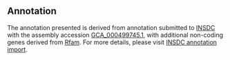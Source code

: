

Annotation
----------

The annotation presented is derived from annotation submitted to
[INSDC](http://www.insdc.org) with the assembly accession
[GCA\_000499745.1](http://www.ebi.ac.uk/ena/data/view/GCA_000499745.1),
with additional non-coding genes derived from
[Rfam](http://rfam.xfam.org/). For more details, please visit [INSDC
annotation
import](http://ensemblgenomes.org/info/data/insdc_annotation).
